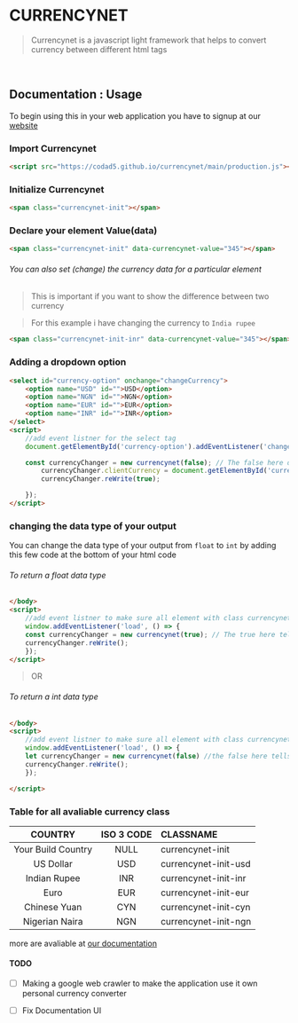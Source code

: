 ﻿

# CURRENCYNET
> Currencynet is a javascript light framework that helps to convert currency between different html tags

<br/>


## Documentation : Usage
To begin using this in your web application you have to signup  at our [website](https://currencynet.sanctablog.com/)

### Import Currencynet

```html
<script src="https://codad5.github.io/currencynet/main/production.js"></script>
```

### Initialize Currencynet

```html
<span class="currencynet-init"></span>
```

### Declare your element Value(data)

```html
<span class="currencynet-init" data-currencynet-value="345"></span>
```

###### You can also set (change) the currency data for a particular element 
> This is important if you want to show the difference between two currency

> For this example i have changing the currency to `India rupee`

```html
<span class="currencynet-init-inr" data-currencynet-value="345"></span>
```

### Adding a dropdown option

```html
<select id="currency-option" onchange="changeCurrency">
    <option name="USD" id="">USD</option>
    <option name="NGN" id="">NGN</option>
    <option name="EUR" id="">EUR</option>
    <option name="INR" id="">INR</option>
</select>
<script>
    //add event listner for the select tag 
    document.getElementById('currency-option').addEventListener('change', () => {

    const currencyChanger = new currencynet(false); // The false here determin if to return the value as a float or boolean 
        currencyChanger.clientCurrency = document.getElementById('currency-option').value; // this will return the value of the selected currency option  
        currencyChanger.reWrite(true); 

    });
</script>
```
### changing the data type of your output

You can change the data type of your output from `float` to `int` by adding this few code at the bottom of your html code 

###### To return a float data type 
```html 
</body>
<script>
    //add event listner to make sure all element with class currencynet are loaded into the script on window load
    window.addEventListener('load', () => {
    const currencyChanger = new currencynet(true); // The true here tells it to return a float
    currencyChanger.reWrite(); 
    });
</script>
```
> OR 
###### To return a int data type 

```html
</body>
<script>
    //add event listner to make sure all element with class currencynet are loaded into the scripts on window load
    window.addEventListener('load', () => {
    let currencyChanger = new currencynet(false) //the false here tells it is to return a integer 
    currencyChanger.reWrite(); 
    });

</script>
```
### Table for all avaliable currency class 

| COUNTRY | ISO 3 CODE | CLASSNAME |
| :---: | :---:| :---|
|Your Build Country | NULL | currencynet-init |
| US Dollar | USD | currencynet-init-usd |
| Indian Rupee | INR | currencynet-init-inr |
| Euro  | EUR | currencynet-init-eur |
| Chinese Yuan | CYN | currencynet-init-cyn |
| Nigerian Naira| NGN | currencynet-init-ngn |

more are avaliable at [our documentation](https://codad5.github.io/currencynet/#country_table)

#### TODO

- [ ] Making a google web crawler to make the application use it own personal currency converter
- [ ] Fix Documentation UI

